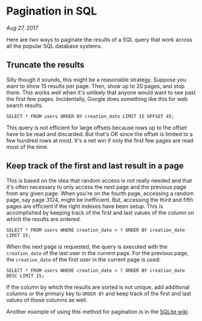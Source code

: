 # Pagination in SQL
*Aug 27, 2017*

Here are two ways to paginate the results of a SQL query that work across all
the popular SQL database systems.

## Truncate the results
Silly though it sounds, this might be a reasonable strategy. Suppose you want
to show 15 results per page. Then, show up to 20 pages, and stop there. This works
well when it's unlikely that anyone would want to see past the first few pages.
Incidentally, Google does something like this for web search results.

```
SELECT * FROM users ORDER BY creation_date LIMIT 15 OFFSET 45;
```

This query is not efficient for large offsets because rows up to the offset have
to be read and discarded. But that's OK since the offset is limited to a few
hundred rows at most. It's a net win if only the first few pages are read most
of the time.

## Keep track of the first and last result in a page
This is based on the idea that random access is not really needed and that it's often
necessary to only access the next page and the previous page from any given page.
When you're on the fourth page, accessing a random page, say page 3124, might
be inefficient. But, accessing the third and fifth pages are efficient if the
right indexes have been setup. This is accomplished by keeping track of the first
and last values of the column on which the results are ordered.

```
SELECT * FROM users WHERE creation_date > ? ORDER BY creation_date LIMIT 15;
```

When the next page is requested, the query is executed with the `creation_date`
of the last user in the current page. For the previous page, the `creation_date`
of the first user in the current page is used:

```
SELECT * FROM users WHERE creation_date < ? ORDER BY creation_date DESC LIMIT 15;
```

If the column by which the results are sorted is not unique, add additional columns or
the primary key to `ORDER BY` and keep track of the first and last values of those columns as well.

Another example of using this method for pagination is in the [SQLite wiki](http://www.sqlite.org/cvstrac/wiki?p=ScrollingCursor).
